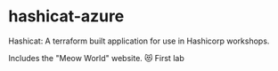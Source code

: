 # hashicat-azure
Hashicat: A terraform built application for use in Hashicorp workshops.

Includes the "Meow World" website. 😻
First lab 


